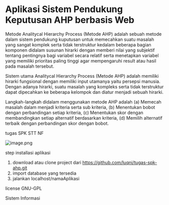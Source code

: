 #  Aplikasi Sistem Pendukung Keputusan AHP berbasis Web
Metode Analitycal Hierarchy Process (Metode AHP) adalah sebuah metode dalam sistem pendukung kuputusan untuk memecahkan suatu masalah yang sangat komplek serta tidak terstruktur kedalam beberapa bagian komponen didalam susunan hirarki dengan memberi nilai yang subjektif tentang pentingnya bagi variabel secara relatif serta menetapkan variabel yang memiliki prioritas paling tinggi agar mempengaruhi result atau hasil pada masalah tersebut.

Sistem utama Analitycal Hierarchy Process (Metode AHP) adalah memiliki hirarki fungsional dengan memiliki input utamanya yaitu persepsi manusia. Dengan adanya hirarki, suatu masalah yang kompleks serta tidak terstruktur dapat dipecahkan ke beberapa kelompok dan diatur menjadi sebuah hirarki.

Langkah-langkah didalam menggunakan metode AHP adalah (a) Memecah masalah dalam menjadi kriteria serta sub kriteria, (b) Menentukan bobot dengan perbandingan setiap kriteria, (c) Menentukan skor dengan membandingkan setiap alternatif berdasarkan kriteria, (d) Memilih alternatif terbaik dengan perbandingan skor dengan bobot.

tugas SPK STT NF

![image.png]( {https://github.com/luqni/new-tugas-spk-ahp/blob/master/Screenshot.png} )

step installasi aplikasi

1. download atau clone project dari https://github.com/luqni/tugas-spk-ahp.git
2. import database yang tersedia
3. jalankan localhost/namaAplikasi


license GNU-GPL

Sistem Informasi
